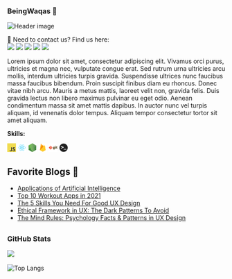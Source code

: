 ### BeingWaqas 👋

![Header image](https://rezaid.co.uk/wp-content/uploads/2022/07/shutterstock_1110047300-1.jpeg)

<p>
  📣 Need to contact us? Find us here: <br/>
  <a href="mailto:beingwaqas@yahoo.com"><img src="https://img.shields.io/badge/e‑mail-D14836.svg?style=for-the-badge&logo=GMail&logoColor=white"/></a>
  <a href="https://www.linkedin.com"><img src="https://img.shields.io/badge/linkedin-0077B5.svg?style=for-the-badge&logo=linkedin&logoColor=white"/></a>
  <a href="https://www.instagram.com"><img src="https://img.shields.io/badge/instagram-E4405F.svg?style=for-the-badge&logo=instagram&logoColor=white"/></a>
  <a href="https://web.facebook.com"><img src="https://img.shields.io/badge/facebook-1877f2.svg?style=for-the-badge&logo=facebook&logoColor=white"/></a>
  <a href="https://twitter.com"><img src="https://img.shields.io/badge/twitter-1DA1F2.svg?style=for-the-badge&logo=twitter&logoColor=white"/></a>
</p>

Lorem ipsum dolor sit amet, consectetur adipiscing elit. Vivamus orci purus, ultricies et magna nec, vulputate congue erat. Sed rutrum urna ultricies arcu mollis, interdum ultricies turpis gravida. Suspendisse ultrices nunc faucibus massa faucibus bibendum. Proin suscipit finibus diam eu rhoncus. Donec vitae nibh arcu. Mauris a metus mattis, laoreet velit non, gravida felis. Duis gravida lectus non libero maximus pulvinar eu eget odio. Aenean condimentum massa sit amet mattis dapibus. In auctor nunc vel turpis aliquam, id venenatis dolor tempus. Aliquam tempor consectetur tortor sit amet aliquam.


**Skills:**  

<code><img height="20" src="https://raw.githubusercontent.com/github/explore/80688e429a7d4ef2fca1e82350fe8e3517d3494d/topics/javascript/javascript.png"></code>
<code><img height="20" src="https://raw.githubusercontent.com/github/explore/80688e429a7d4ef2fca1e82350fe8e3517d3494d/topics/react/react.png"></code>
<code><img height="20" src="https://raw.githubusercontent.com/github/explore/80688e429a7d4ef2fca1e82350fe8e3517d3494d/topics/nodejs/nodejs.png"></code>
<code><img height="20" src="https://raw.githubusercontent.com/github/explore/80688e429a7d4ef2fca1e82350fe8e3517d3494d/topics/firebase/firebase.png"></code>
<code><img height="20" src="https://raw.githubusercontent.com/github/explore/80688e429a7d4ef2fca1e82350fe8e3517d3494d/topics/git/git.png"></code>
<code><img height="20" src="https://raw.githubusercontent.com/github/explore/80688e429a7d4ef2fca1e82350fe8e3517d3494d/topics/terminal/terminal.png"></code>

## Favorite Blogs 📩
<!-- BLOG-POST-LIST:START -->
- [Applications of Artificial Intelligence](https://rezaid.co.uk/applications-of-ai/)
- [Top 10 Workout Apps in 2021](https://rezaid.co.uk/best-workout-apps-2021/)
- [The 5 Skills You Need For Good UX Design](https://rezaid.co.uk/skills-for-ux-design/)
- [Ethical Framework in UX: The Dark Patterns To Avoid](https://rezaid.co.uk/ethics-in-ux/)
- [The Mind Rules: Psychology Facts & Patterns in UX Design](https://rezaid.co.uk/psychology-in-ux-design/)
<!-- BLOG-POST-LIST:END -->

## <h3 align="left">GitHub Stats</h3>

<a href="">
  <img align="centre" src="https://github-readme-stats.vercel.app/api?username=beingwaqas&count_private=true&include_all_commits=true&show_icons=true&title_color=007bff&text_color=e7e7e7&icon_color=007bff&bg_color=171c28" />
<a />
  
![Top Langs](https://github-readme-stats.vercel.app/api/top-langs/?username=beingwaqas&layout=compact&title_color=007bff&text_color=e7e7e7&icon_color=007bff&bg_color=171c28)

<!--
**beingwaqas/beingwaqas** is a ✨ _special_ ✨ repository because its `README.md` (this file) appears on your GitHub profile.

Here are some ideas to get you started:

- 🔭 I’m currently working on ...
- 🌱 I’m currently learning ...
- 👯 I’m looking to collaborate on ...
- 🤔 I’m looking for help with ...
- 💬 Ask me about ...
- 📫 How to reach me: ...
- 😄 Pronouns: ...
- ⚡ Fun fact: ...
-->
